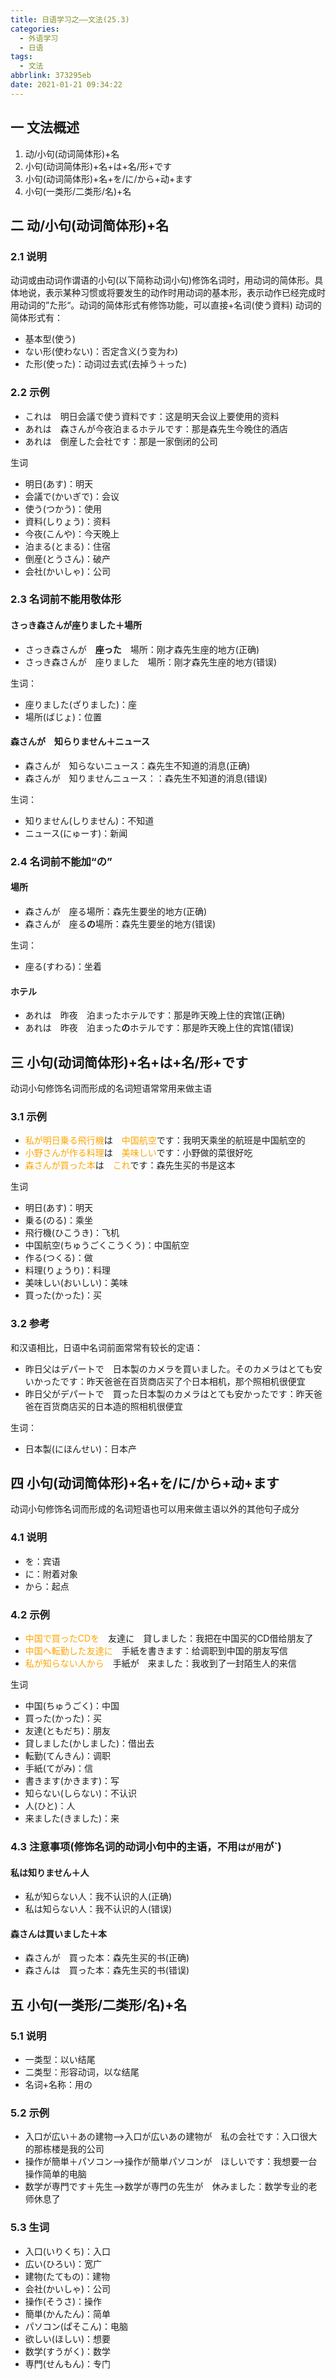 ```yaml
---
title: 日语学习之——文法(25.3)
categories:
  - 外语学习
  - 日语
tags:
  - 文法
abbrlink: 373295eb
date: 2021-01-21 09:34:22
---
```

## 一 文法概述

1. 动/小句(动词简体形)+名
2. 小句(动词简体形)+名+は+名/形+です
3. 小句(动词简体形)+名+を/に/から+动+ます
4.  小句(一类形/二类形/名)+名

<!--more-->

## 二 动/小句(动词简体形)+名

### 2.1 说明

动词或由动词作谓语的小句(以下简称动词小句)修饰名词时，用动词的简体形。具体地说，表示某种习惯或将要发生的动作时用动词的基本形，表示动作已经完成时用动词的”た形“。动词的简体形式有修饰功能，可以直接+名词(使う資料)
动词的简体形式有：

* 基本型(使う)
* ない形(使わない)：否定含义(う变为わ)
* た形(使った)：动词过去式(去掉う＋った)

### 2.2 示例

* これは　明日会議で使う資料です：这是明天会议上要使用的资料
* あれは　森さんが今夜泊まるホテルです：那是森先生今晚住的酒店
* あれは　倒産した会社です：那是一家倒闭的公司

生词

* 明日(あす)：明天
* 会議で(かいぎで)：会议
* 使う(つかう)：使用
* 資料(しりょう)：资料
* 今夜(こんや)：今天晚上
* 泊まる(とまる)：住宿
* 倒産(とうさん)：破产
* 会社(かいしゃ)：公司

### 2.3 名词前不能用敬体形

#### さっき森さんが座りました＋場所

* さっき森さんが　**座った**　場所：刚才森先生座的地方(正确)
* さっき森さんが　座りました　場所：刚才森先生座的地方(错误)

生词：

* 座りました(ざりました)：座
* 場所(ばじょ)：位置

#### 森さんが　知らりません＋ニュース

* 森さんが　知らないニュース：森先生不知道的消息(正确)
* 森さんが　知りませんニュース：：森先生不知道的消息(错误)

生词：

* 知りません(しりません)：不知道
* ニュース(にゅーす)：新闻

### 2.4 名词前不能加“の”

#### 場所

* 森さんが　座る場所：森先生要坐的地方(正确)
* 森さんが　座る**の**場所：森先生要坐的地方(错误)

生词：

* 座る(すわる)：坐着

#### ホテル

* あれは　昨夜　泊まったホテルです：那是昨天晚上住的宾馆(正确)
* あれは　昨夜　泊まった**の**ホテルです：那是昨天晚上住的宾馆(错误)

## 三 小句(动词简体形)+名+は+名/形+です

动词小句修饰名词而形成的名词短语常常用来做主语

### 3.1 示例

* <font color=orange>私が明日乗る飛行機</font>は　<font color=orange>中国航空</font>です：我明天乘坐的航班是中国航空的
* <font color=orange>小野さんが作る料理</font>は　<font color=orange>美味しい</font>です：小野做的菜很好吃
* <font color=orange>森さんが買った本</font>は　<font color=orange>これ</font>です：森先生买的书是这本

生词

* 明日(あす)：明天
* 乗る(のる)：乘坐
* 飛行機(ひこうき)：飞机
* 中国航空(ちゅうごくこうくう)：中国航空
* 作る(つくる)：做
* 料理(りょうり)：料理
* 美味しい(おいしい)：美味
* 買った(かった)：买

### 3.2 参考

和汉语相比，日语中名词前面常常有较长的定语：

* 昨日父はデパートで　日本製のカメラを買いました。そのカメラはとても安いかったです：昨天爸爸在百货商店买了个日本相机，那个照相机很便宜
* 昨日父がデパートで　買った日本製のカメラはとても安かったです：昨天爸爸在百货商店买的日本造的照相机很便宜

生词：

* 日本製(にほんせい)：日本产

## 四 小句(动词简体形)+名+を/に/から+动+ます

动词小句修饰名词而形成的名词短语也可以用来做主语以外的其他句子成分

### 4.1 说明

* を：宾语
* に：附着对象
* から：起点

### 4.2 示例

* <font color=orange>中国で買ったCDを</font>　友達に　貸しました：我把在中国买的CD借给朋友了
* <font color=orange>中国へ転勤した友達に</font>　手紙を書きます：给调职到中国的朋友写信
* <font color=orange>私が知らない人から</font>　手紙が　来ました：我收到了一封陌生人的来信

生词

* 中国(ちゅうごく)：中国
* 買った(かった)：买
* 友達(ともだち)：朋友
* 貸しました(かしました)：借出去
* 転勤(てんきん)：调职
* 手紙(てがみ)：信
* 書きます(かきます)：写
* 知らない(しらない)：不认识
* 人(ひと)：人
* 来ました(きました)：来

### 4.3 注意事项(修饰名词的动词小句中的主语，不用`はが用`が`)

#### 私は知りません＋人

* 私が知らない人：我不认识的人(正确)
* 私は知らない人：我不认识的人(错误)

#### 森さんは買いました＋本

* 森さんが　買った本：森先生买的书(正确)
* 森さんは　買った本：森先生买的书(错误)

## 五 小句(一类形/二类形/名)+名

### 5.1 说明

* 一类型：以い结尾
* 二类型：形容动词，以な结尾
* 名词+名称：用の

### 5.2 示例

* 入口が広い＋あの建物—>入口が広いあの建物が　私の会社です：入口很大的那栋楼是我的公司
* 操作が簡単＋パソコン—>操作が簡単パソコンが　ほしいです：我想要一台操作简单的电脑
* 数学が専門です＋先生—>数学が専門の先生が　休みました：数学专业的老师休息了

### 5.3 生词

* 入口(いりくち)：入口
* 広い(ひろい)：宽广
* 建物(たてもの)：建物
* 会社(かいしゃ)：公司
* 操作(そうさ)：操作
* 簡単(かんたん)：简单
* パソコン(ぱそこん)：电脑
* 欲しい(ほしい)：想要
* 数学(すうがく)：数学
* 専門(せんもん)：专门

